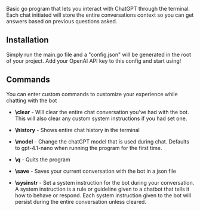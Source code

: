 Basic go program that lets you interact with ChatGPT through the terminal. Each chat initiated will store the entire conversations context so you can get answers based on previous questions asked.

## Installation

Simply run the main.go file and a "config.json" will be generated in the root of your project. Add your OpenAI API key to this config and start using!

## Commands

You can enter custom commands to customize your experience while chatting with the bot

- **\clear** - Will clear the entire chat conversation you've had with the bot. This will also clear any custom system instructions if you had set one.

- **\history** - Shows entire chat history in the terminal

- **\model** - Change the chatGPT model that is used during chat. Defaults to gpt-4.1-nano when running the program for the first time.

- **\q** - Quits the program

- **\save** - Saves your current conversation with the bot in a json file

- **\sysinstr** - Set a system instruction for the bot during your conversation. A system instruction is a rule or guideline given to a chatbot that tells it how to behave or respond. Each system instruction given to the bot will persist during the entire conversation unless cleared.


